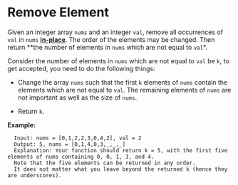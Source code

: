 # Remove Element

Given an integer array `nums` and an integer `val`, remove all occurrences of `val` in `nums` **[in-place](https://en.wikipedia.org/wiki/In-place_algorithm)**.
The order of the elements may be changed. Then return **the number of elements in `nums` which are not equal to `val`*.

Consider the number of elements in `nums` which are not equal to `val` be `k`, to get accepted, you need to do the following things:

+ Change the array `nums` such that the first `k` elements of `nums` contain the elements which are not equal to `val`. The remaining elements of `nums` are not important as well as the size of `nums`.

+ Return `k`.


**Example:**
```
  Input: nums = [0,1,2,2,3,0,4,2], val = 2
  Output: 5, nums = [0,1,4,0,3,_,_,_]
  Explanation: Your function should return k = 5, with the first five elements of nums containing 0, 0, 1, 3, and 4.
  Note that the five elements can be returned in any order.
  It does not matter what you leave beyond the returned k (hence they are underscores).
```